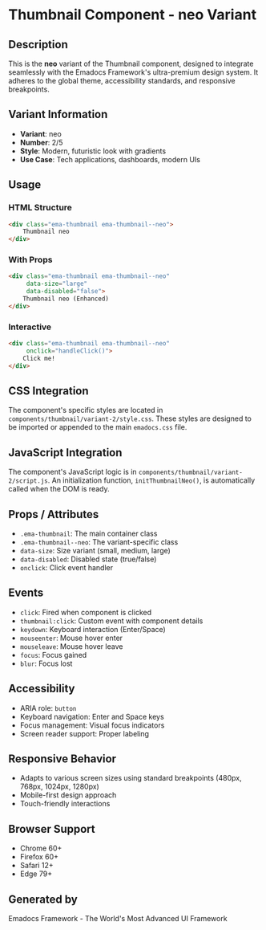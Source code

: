 # Thumbnail Component - neo Variant

## Description
This is the **neo** variant of the Thumbnail component, designed to integrate seamlessly with the Emadocs Framework's ultra-premium design system. It adheres to the global theme, accessibility standards, and responsive breakpoints.

## Variant Information
- **Variant**: neo
- **Number**: 2/5
- **Style**: Modern, futuristic look with gradients
- **Use Case**: Tech applications, dashboards, modern UIs

## Usage

### HTML Structure
```html
<div class="ema-thumbnail ema-thumbnail--neo">
    Thumbnail neo
</div>
```

### With Props
```html
<div class="ema-thumbnail ema-thumbnail--neo" 
     data-size="large" 
     data-disabled="false">
    Thumbnail neo (Enhanced)
</div>
```

### Interactive
```html
<div class="ema-thumbnail ema-thumbnail--neo" 
     onclick="handleClick()">
    Click me!
</div>
```

## CSS Integration
The component's specific styles are located in `components/thumbnail/variant-2/style.css`. These styles are designed to be imported or appended to the main `emadocs.css` file.

## JavaScript Integration
The component's JavaScript logic is in `components/thumbnail/variant-2/script.js`. An initialization function, `initThumbnailNeo()`, is automatically called when the DOM is ready.

## Props / Attributes
- `.ema-thumbnail`: The main container class
- `.ema-thumbnail--neo`: The variant-specific class
- `data-size`: Size variant (small, medium, large)
- `data-disabled`: Disabled state (true/false)
- `onclick`: Click event handler

## Events
- `click`: Fired when component is clicked
- `thumbnail:click`: Custom event with component details
- `keydown`: Keyboard interaction (Enter/Space)
- `mouseenter`: Mouse hover enter
- `mouseleave`: Mouse hover leave
- `focus`: Focus gained
- `blur`: Focus lost

## Accessibility
- ARIA role: `button`
- Keyboard navigation: Enter and Space keys
- Focus management: Visual focus indicators
- Screen reader support: Proper labeling

## Responsive Behavior
- Adapts to various screen sizes using standard breakpoints (480px, 768px, 1024px, 1280px)
- Mobile-first design approach
- Touch-friendly interactions

## Browser Support
- Chrome 60+
- Firefox 60+
- Safari 12+
- Edge 79+

## Generated by
Emadocs Framework - The World's Most Advanced UI Framework
